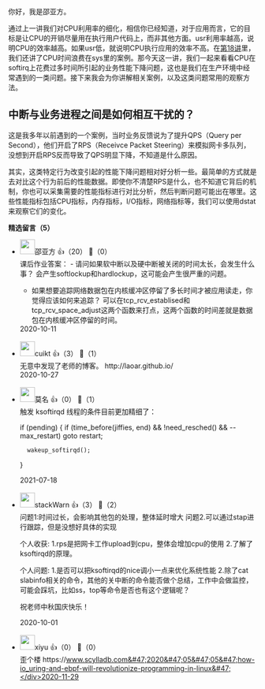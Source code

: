 你好，我是邵亚方。

通过上一讲我们对CPU利用率的细化，相信你已经知道，对于应用而言，它的目标是让CPU的开销尽量用在执行用户代码上，而非其他方面。usr利用率越高，说明CPU的效率越高。如果usr低，就说明CPU执行应用的效率不高。在[第18讲](https://time.geekbang.org/column/article/292060)里，我们还讲了CPU时间浪费在sys里的案例。那今天这一讲，我们一起来看看CPU在softirq上花费过多时间所引起的业务性能下降问题，这也是我们在生产环境中经常遇到的一类问题。接下来我会为你讲解相关案例，以及这类问题常用的观察方法。

## 中断与业务进程之间是如何相互干扰的？

这是我多年以前遇到的一个案例，当时业务反馈说为了提升QPS（Query per Second），他们开启了RPS（Receivce Packet Steering）来模拟网卡多队列，没想到开启RPS反而导致了QPS明显下降，不知道是什么原因。

其实，这类特定行为改变引起的性能下降问题相对好分析一些。最简单的方式就是去对比这个行为前后的性能数据。即使你不清楚RPS是什么，也不知道它背后的机制，你也可以采集需要的性能指标进行对比分析，然后判断问题可能出在哪里。这些性能指标包括CPU指标，内存指标，I/O指标，网络指标等，我们可以使用dstat来观察它们的变化。
<div><strong>精选留言（5）</strong></div><ul>
<li><img src="https://static001.geekbang.org/account/avatar/00/1e/3b/d7/9d942870.jpg" width="30px"><span>邵亚方</span> 👍（20） 💬（0）<div>课后作业答案：
- 请问如果软中断以及硬中断被关闭的时间太长，会发生什么事？
会产生softlockup和hardlockup，这可能会产生很严重的问题。

- 如果想要追踪网络数据包在内核缓冲区停留了多长时间才被应用读走，你觉得应该如何来追踪？
可以在tcp_rcv_establised和tcp_rcv_space_adjust这两个函数来打点，这两个函数的时间差就是数据包在内核缓冲区停留的时间。
</div>2020-10-11</li><br/><li><img src="https://static001.geekbang.org/account/avatar/00/12/f6/4e/0066303c.jpg" width="30px"><span>cuikt</span> 👍（3） 💬（1）<div>无意中发现了老师的博客。
http:&#47;&#47;laoar.github.io&#47;</div>2020-10-27</li><br/><li><img src="https://static001.geekbang.org/account/avatar/00/0f/5e/96/a03175bc.jpg" width="30px"><span>莫名</span> 👍（0） 💬（1）<div>触发 ksoftirqd 线程的条件目前更加精细了：

if (pending) {
      if (time_before(jiffies, end) &amp;&amp; !need_resched() &amp;&amp; --max_restart)
	    goto restart;

      wakeup_softirqd();
}</div>2021-07-18</li><br/><li><img src="https://static001.geekbang.org/account/avatar/00/0f/4a/15/106eaaa8.jpg" width="30px"><span>stackWarn</span> 👍（3） 💬（2）<div>问题1:时间过长，会影响其他包的处理，整体延时增大
问题2.可以通过stap进行跟踪，但是没想好具体的实现

个人收获:
1.rps是把网卡工作upload到cpu，整体会增加cpu的使用
2.了解了ksoftirqd的原理。

个人问题:
1.是否可以把ksoftirqd的nice调小一点来优化系统性能
2.除了cat slabinfo相关的命令，其他的关中断的命令能否做个总结，工作中会做监控，可能会踩坑，比如ss，top等命令是否也有这个逻辑呢？

祝老师中秋国庆快乐！</div>2020-10-01</li><br/><li><img src="" width="30px"><span>xiyu</span> 👍（0） 💬（0）<div>歪个楼
https:&#47;&#47;www.scylladb.com&#47;2020&#47;05&#47;05&#47;how-io_uring-and-ebpf-will-revolutionize-programming-in-linux&#47;</div>2020-11-29</li><br/>
</ul>